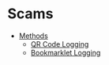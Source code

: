 # Scams

- [Methods](/scams/methods)
  - [QR Code Logging](/scams/methods/QR%20Code%20Logging)
  - [Bookmarklet Logging](/scams/methods/Bookmarklet%20Logging)
